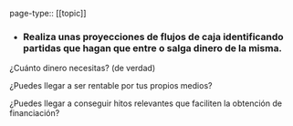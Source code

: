 page-type:: [[topic]]
- ### Realiza unas proyecciones de flujos de caja identificando partidas que hagan que entre o salga dinero de la misma.

¿Cuánto dinero necesitas? (de verdad)

¿Puedes llegar a ser rentable por tus propios medios?

¿Puedes llegar a conseguir hitos relevantes que faciliten la obtención de financiación?


